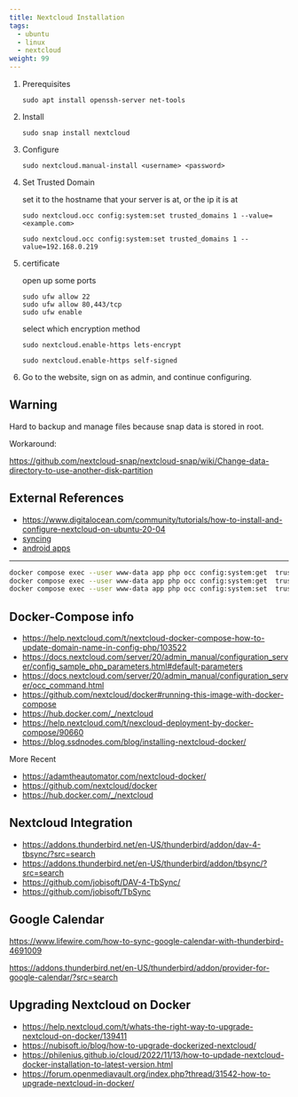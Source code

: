 ```yaml
---
title: Nextcloud Installation
tags:
  - ubuntu
  - linux
  - nextcloud
weight: 99
---
```


1. Prerequisites

    ```
    sudo apt install openssh-server net-tools
    ```

1. Install
    
    ```
    sudo snap install nextcloud
    ```
    
1. Configure

    ```
    sudo nextcloud.manual-install <username> <password>
    ```

1. Set Trusted Domain

    set it to the hostname that your server is at, or the ip it is at

    ```
    sudo nextcloud.occ config:system:set trusted_domains 1 --value=<example.com>
    ```

    ```
    sudo nextcloud.occ config:system:set trusted_domains 1 --value=192.168.0.219
    ```

1. certificate

    open up some ports

    ```
    sudo ufw allow 22
    sudo ufw allow 80,443/tcp
    sudo ufw enable
    ```

    select which encryption method

    ```
    sudo nextcloud.enable-https lets-encrypt
    ```
    ```
    sudo nextcloud.enable-https self-signed
    ```

1. Go to the website, sign on as admin, and continue configuring.
    
## Warning

Hard to backup and manage files because snap data is stored in  root.

Workaround: 

<https://github.com/nextcloud-snap/nextcloud-snap/wiki/Change-data-directory-to-use-another-disk-partition>

## External References

* <https://www.digitalocean.com/community/tutorials/how-to-install-and-configure-nextcloud-on-ubuntu-20-04>
* [syncing](https://docs.nextcloud.com/server/latest/user_manual/en/groupware/sync_android.html)
* [android apps](https://livtec.ch/en/the-10-best-nextcloud-apps-for-your-android-smartphone/)


----------------

```bash
docker compose exec --user www-data app php occ config:system:get  trusted_domains
docker compose exec --user www-data app php occ config:system:get  trusted_domains 0
docker compose exec --user www-data app php occ config:system:set  trusted_domains 4 --value=<hostnameorip>
```


## Docker-Compose info

* <https://help.nextcloud.com/t/nextcloud-docker-compose-how-to-update-domain-name-in-config-php/103522>
* <https://docs.nextcloud.com/server/20/admin_manual/configuration_server/config_sample_php_parameters.html#default-parameters>
* <https://docs.nextcloud.com/server/20/admin_manual/configuration_server/occ_command.html>
* <https://github.com/nextcloud/docker#running-this-image-with-docker-compose>
* <https://hub.docker.com/_/nextcloud>
* <https://help.nextcloud.com/t/nexcloud-deployment-by-docker-compose/90660>
* <https://blog.ssdnodes.com/blog/installing-nextcloud-docker/>

More Recent

* <https://adamtheautomator.com/nextcloud-docker/>
* <https://github.com/nextcloud/docker>
* <https://hub.docker.com/_/nextcloud>

## Nextcloud Integration

- https://addons.thunderbird.net/en-US/thunderbird/addon/dav-4-tbsync/?src=search
- https://addons.thunderbird.net/en-US/thunderbird/addon/tbsync/?src=search
- https://github.com/jobisoft/DAV-4-TbSync/
- https://github.com/jobisoft/TbSync

## Google Calendar

https://www.lifewire.com/how-to-sync-google-calendar-with-thunderbird-4691009

https://addons.thunderbird.net/en-US/thunderbird/addon/provider-for-google-calendar/?src=search


## Upgrading Nextcloud on Docker

* <https://help.nextcloud.com/t/whats-the-right-way-to-upgrade-nextcloud-on-docker/139411>
* <https://nubisoft.io/blog/how-to-upgrade-dockerized-nextcloud/>
* <https://philenius.github.io/cloud/2022/11/13/how-to-updade-nextcloud-docker-installation-to-latest-version.html>
* <https://forum.openmediavault.org/index.php?thread/31542-how-to-upgrade-nextcloud-in-docker/>
